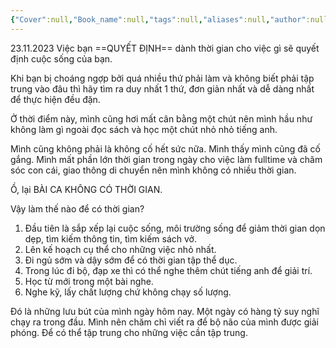 ```yaml
---
{"Cover":null,"Book_name":null,"tags":null,"aliases":null,"author":null,"link":null,"dg-publish":true,"permalink":"/Book_ Reading 2024/Những câu nói hay trong sách/Thời gian bạn dành cho việc gì/","dgPassFrontmatter":true,"noteIcon":"2","created":"2024-02-29T09:58:51.946+07:00","updated":"2023-12-21T17:56:41.000+07:00"}
---
```


23.11.2023
Việc bạn ==QUYẾT ĐỊNH== dành thời gian cho việc gì sẽ quyết định cuộc sống của bạn.

Khi bạn bị choáng ngợp bởi quá nhiều thứ phải làm và không biết phải tập trung vào đâu thì hãy tìm ra duy nhất 1 thứ, đơn giản nhất và dễ dàng nhất để thực hiện đều đặn. 

Ở thời điểm này, mình cũng hơi mất cân bằng một chút nên mình hầu như không làm gì ngoài đọc sách và học một chút nhỏ nhỏ tiếng anh. 

Mình cũng không phải là không cố hết sức nữa. Mình thấy mình cũng đã cố gắng. Mình mất phần lớn thời gian trong ngày cho việc làm fulltime và chăm sóc con cái, giao thông di chuyển nên mình không có nhiều thời gian.

Ồ, lại BÀI CA KHÔNG CÓ THỜI GIAN.

Vậy làm thế nào để có thời gian?
1. Đầu tiên là sắp xếp lại cuộc sống, môi trường sống để giảm thời gian dọn dẹp, tìm kiếm thông tin, tìm kiếm sách vở. 
2. Lên kế hoạch cụ thể cho những việc nhỏ nhất. 
3. Đi ngủ sớm và dậy sớm để có thời gian tập thể dục.
4. Trong lúc đi bộ, đạp xe thì có thể nghe thêm chút tiếng anh để giải trí.
5. Học từ mới trong một bài nghe.
6. Nghe kỹ, lấy chất lượng chứ không chạy số lượng.

Đó là những lưu bút của mình ngày hôm nay.
Một ngày có hàng tỷ suy nghĩ chạy ra trong đầu. Mình nên chăm chỉ viết ra để bộ não của mình được giải phóng. Để có thể tập trung cho những việc cần tập trung.
